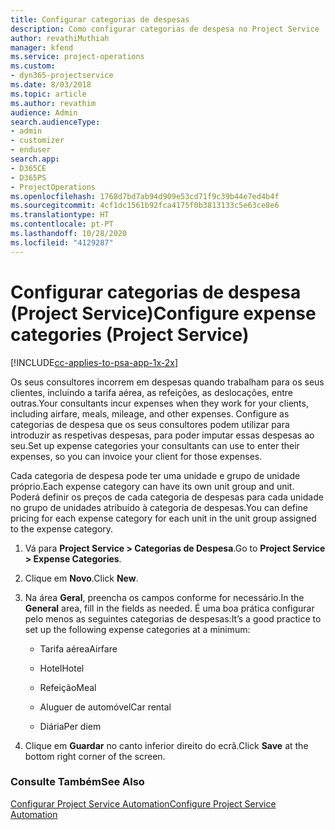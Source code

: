 ```yaml
---
title: Configurar categorias de despesas
description: Como configurar categorias de despesa no Project Service
author: revathiMuthiah
manager: kfend
ms.service: project-operations
ms.custom:
- dyn365-projectservice
ms.date: 8/03/2018
ms.topic: article
ms.author: revathim
audience: Admin
search.audienceType:
- admin
- customizer
- enduser
search.app:
- D365CE
- D365PS
- ProjectOperations
ms.openlocfilehash: 1768d7bd7ab94d909e53cd71f9c39b44e7ed4b4f
ms.sourcegitcommit: 4cf1dc1561b92fca4175f0b3813133c5e63ce8e6
ms.translationtype: HT
ms.contentlocale: pt-PT
ms.lasthandoff: 10/28/2020
ms.locfileid: "4129287"
---
```

# <a name="configure-expense-categories-project-service"></a><span data-ttu-id="504bf-103">Configurar categorias de despesa (Project Service)</span><span class="sxs-lookup"><span data-stu-id="504bf-103">Configure expense categories (Project Service)</span></span>

[!INCLUDE[cc-applies-to-psa-app-1x-2x](../includes/cc-applies-to-psa-app-1x-2x.md)]

<span data-ttu-id="504bf-104">Os seus consultores incorrem em despesas quando trabalham para os seus clientes, incluindo a tarifa aérea, as refeições, as deslocações, entre outras.</span><span class="sxs-lookup"><span data-stu-id="504bf-104">Your consultants incur expenses when they work for your clients, including airfare, meals, mileage, and other expenses.</span></span> <span data-ttu-id="504bf-105">Configure as categorias de despesa que os seus consultores podem utilizar para introduzir as respetivas despesas, para poder imputar essas despesas ao seu.</span><span class="sxs-lookup"><span data-stu-id="504bf-105">Set up expense categories your consultants can use to enter their expenses, so you can invoice your client for those expenses.</span></span>  
  
<span data-ttu-id="504bf-106">Cada categoria de despesa pode ter uma unidade e grupo de unidade próprio.</span><span class="sxs-lookup"><span data-stu-id="504bf-106">Each expense category can have its own unit group and unit.</span></span> <span data-ttu-id="504bf-107">Poderá definir os preços de cada categoria de despesas para cada unidade no grupo de unidades atribuído à categoria de despesas.</span><span class="sxs-lookup"><span data-stu-id="504bf-107">You can define pricing for each expense category for each unit in the unit group assigned to the expense category.</span></span>  
  
1.  <span data-ttu-id="504bf-108">Vá para **Project Service > Categorias de Despesa**.</span><span class="sxs-lookup"><span data-stu-id="504bf-108">Go to **Project Service > Expense Categories**.</span></span>  
  
2.  <span data-ttu-id="504bf-109">Clique em **Novo**.</span><span class="sxs-lookup"><span data-stu-id="504bf-109">Click **New**.</span></span>  
  
3.  <span data-ttu-id="504bf-110">Na área **Geral**, preencha os campos conforme for necessário.</span><span class="sxs-lookup"><span data-stu-id="504bf-110">In the **General** area, fill in the fields as needed.</span></span> <span data-ttu-id="504bf-111">É uma boa prática configurar pelo menos as seguintes categorias de despesas:</span><span class="sxs-lookup"><span data-stu-id="504bf-111">It’s a good practice to set up the following expense categories at a minimum:</span></span>  
  
    -   <span data-ttu-id="504bf-112">Tarifa aérea</span><span class="sxs-lookup"><span data-stu-id="504bf-112">Airfare</span></span>  
  
    -   <span data-ttu-id="504bf-113">Hotel</span><span class="sxs-lookup"><span data-stu-id="504bf-113">Hotel</span></span>  
  
    -   <span data-ttu-id="504bf-114">Refeição</span><span class="sxs-lookup"><span data-stu-id="504bf-114">Meal</span></span>  
  
    -   <span data-ttu-id="504bf-115">Aluguer de automóvel</span><span class="sxs-lookup"><span data-stu-id="504bf-115">Car rental</span></span>  
  
    -   <span data-ttu-id="504bf-116">Diária</span><span class="sxs-lookup"><span data-stu-id="504bf-116">Per diem</span></span>  
  
4.  <span data-ttu-id="504bf-117">Clique em **Guardar** no canto inferior direito do ecrã.</span><span class="sxs-lookup"><span data-stu-id="504bf-117">Click **Save** at the bottom right corner of the screen.</span></span>  
  
### <a name="see-also"></a><span data-ttu-id="504bf-118">Consulte Também</span><span class="sxs-lookup"><span data-stu-id="504bf-118">See Also</span></span>  
 [<span data-ttu-id="504bf-119">Configurar Project Service Automation</span><span class="sxs-lookup"><span data-stu-id="504bf-119">Configure Project Service Automation</span></span>](../psa/configure.md)
